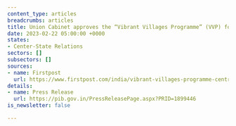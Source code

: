 ```yaml
---
content_type: articles
breadcrumbs: articles
title: Union Cabinet approves the “Vibrant Villages Programme” (VVP) for FY 2022-2026
date: 2023-02-22 05:00:00 +0000
states:
- Center-State Relations
sectors: []
subsectors: []
sources:
- name: Firstpost
  url: https://www.firstpost.com/india/vibrant-villages-programme-central-govt-approves-key-scheme-to-develop-border-regions-12159822.html
details:
- name: Press Release
  url: https://pib.gov.in/PressReleasePage.aspx?PRID=1899446
is_newsletter: false

---
```

